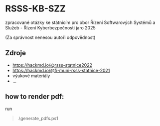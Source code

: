 # RSSS-KB-SZZ

zpracované otázky ke státnicím pro obor Řízení Softwarových Systémů a Služeb - Řízení Kyberbezpečnosti jaro 2025

(Za správnost nenesou autoři odpovědnost)

## Zdroje

- https://hackmd.io/@rsss-statnice2022
- https://hackmd.io/@fi-muni-rsss-statnice-2021
- výukové materiály
- ...


## how to render pdf:


run

> .\generate_pdfs.ps1
